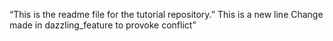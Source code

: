 “This is the readme file for the tutorial
repository.”
This is a new line
Change made in dazzling_feature to provoke conflict”
